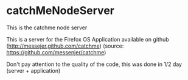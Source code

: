 catchMeNodeServer
=================

This is the catchme node server

This is a server for the Firefox OS Application available on github (http://messejer.github.com/catchme) (source: https://github.com/messenjer/catchme)

Don't pay attention to the quality of the code, this was done in 1/2 day (server + application)
